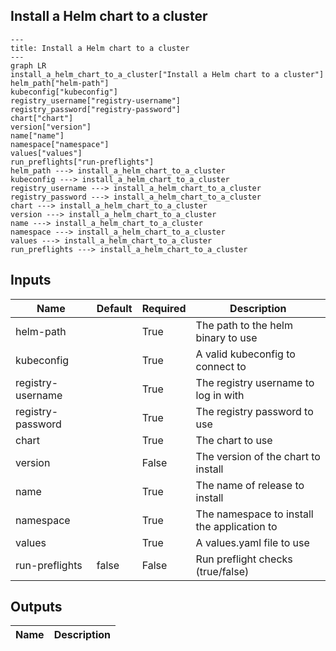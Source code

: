 ## Install a Helm chart to a cluster

```mermaid
---
title: Install a Helm chart to a cluster
---
graph LR
install_a_helm_chart_to_a_cluster["Install a Helm chart to a cluster"]
helm_path["helm-path"]
kubeconfig["kubeconfig"]
registry_username["registry-username"]
registry_password["registry-password"]
chart["chart"]
version["version"]
name["name"]
namespace["namespace"]
values["values"]
run_preflights["run-preflights"]
helm_path ---> install_a_helm_chart_to_a_cluster
kubeconfig ---> install_a_helm_chart_to_a_cluster
registry_username ---> install_a_helm_chart_to_a_cluster
registry_password ---> install_a_helm_chart_to_a_cluster
chart ---> install_a_helm_chart_to_a_cluster
version ---> install_a_helm_chart_to_a_cluster
name ---> install_a_helm_chart_to_a_cluster
namespace ---> install_a_helm_chart_to_a_cluster
values ---> install_a_helm_chart_to_a_cluster
run_preflights ---> install_a_helm_chart_to_a_cluster
```
## Inputs
| Name | Default | Required | Description |
| --- | --- | --- | --- |
| helm-path |  | True | The path to the helm binary to use |
| kubeconfig |  | True | A valid kubeconfig to connect to |
| registry-username |  | True | The registry username to log in with |
| registry-password |  | True | The registry password to use |
| chart |  | True | The chart to use |
| version |  | False | The version of the chart to install |
| name |  | True | The name of release to install |
| namespace |  | True | The namespace to install the application to |
| values |  | True | A values.yaml file to use |
| run-preflights | false | False | Run preflight checks (true/false) |

## Outputs
| Name | Description |
| --- | --- |

